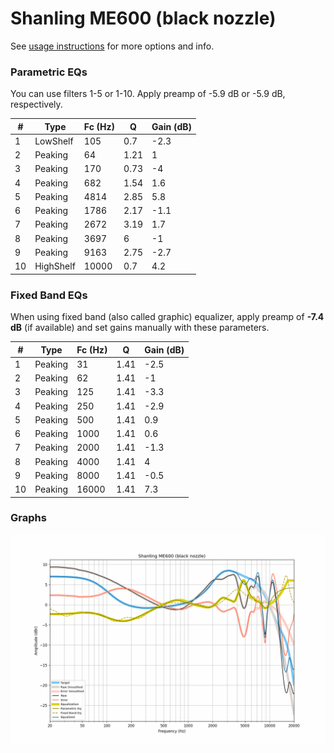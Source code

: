 # Shanling ME600 (black nozzle)
See [usage instructions](https://github.com/jaakkopasanen/AutoEq#usage) for more options and info.

### Parametric EQs
You can use filters 1-5 or 1-10. Apply preamp of -5.9 dB or -5.9 dB, respectively.

|   # | Type      |   Fc (Hz) |    Q |   Gain (dB) |
|-----|-----------|-----------|------|-------------|
|   1 | LowShelf  |       105 | 0.7  |        -2.3 |
|   2 | Peaking   |        64 | 1.21 |         1   |
|   3 | Peaking   |       170 | 0.73 |        -4   |
|   4 | Peaking   |       682 | 1.54 |         1.6 |
|   5 | Peaking   |      4814 | 2.85 |         5.8 |
|   6 | Peaking   |      1786 | 2.17 |        -1.1 |
|   7 | Peaking   |      2672 | 3.19 |         1.7 |
|   8 | Peaking   |      3697 | 6    |        -1   |
|   9 | Peaking   |      9163 | 2.75 |        -2.7 |
|  10 | HighShelf |     10000 | 0.7  |         4.2 |

### Fixed Band EQs
When using fixed band (also called graphic) equalizer, apply preamp of **-7.4 dB** (if available) and set gains manually with these parameters.

|   # | Type    |   Fc (Hz) |    Q |   Gain (dB) |
|-----|---------|-----------|------|-------------|
|   1 | Peaking |        31 | 1.41 |        -2.5 |
|   2 | Peaking |        62 | 1.41 |        -1   |
|   3 | Peaking |       125 | 1.41 |        -3.3 |
|   4 | Peaking |       250 | 1.41 |        -2.9 |
|   5 | Peaking |       500 | 1.41 |         0.9 |
|   6 | Peaking |      1000 | 1.41 |         0.6 |
|   7 | Peaking |      2000 | 1.41 |        -1.3 |
|   8 | Peaking |      4000 | 1.41 |         4   |
|   9 | Peaking |      8000 | 1.41 |        -0.5 |
|  10 | Peaking |     16000 | 1.41 |         7.3 |

### Graphs
![](./Shanling%20ME600%20(black%20nozzle).png)
